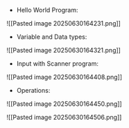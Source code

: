 - Hello World Program:

![[Pasted image 20250630164231.png]]

- Variable and Data types:

![[Pasted image 20250630164321.png]]

- Input with Scanner program:

![[Pasted image 20250630164408.png]]

- Operations:

![[Pasted image 20250630164450.png]]



![[Pasted image 20250630164506.png]]
